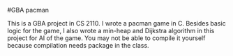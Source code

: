 #GBA pacman

This is a GBA project in CS 2110. I wrote a pacman game in C. Besides basic logic for the game, I also wrote a min-heap and Dijkstra algorithm in this project for AI of the game. You may not be able to compile it yourself because compilation needs package in the class. 